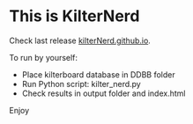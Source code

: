 # This is KilterNerd

Check last release [kilterNerd.github.io](https://kilterNerd.github.io).

To run by yourself:
* Place kilterboard database in DDBB folder
* Run Python script: kilter_nerd.py
* Check results in output folder and index.html

Enjoy